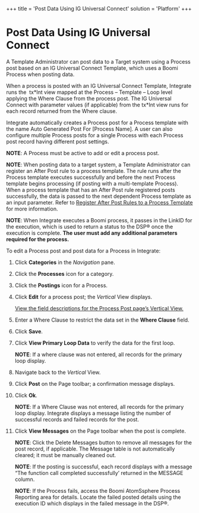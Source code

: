 +++
title = 'Post Data Using IG Universal Connect'
solution = 'Platform'
+++

# Post Data Using IG Universal Connect

A Template Administrator can post data to a Target system using a
Process post based on an IG Universal Connect Template, which uses a
Boomi Process when posting data.

When a process is posted with an IG Universal Connect Template,
Integrate runs the  tx\*Int view mapped at the Process – Template – Loop
level applying the Where Clause from the process post. The IG Universal
Connect with parameter values (if applicable) from the tx\*Int view runs
for each record returned from the Where clause.

Integrate automatically creates a Process post for a Process template
with the name Auto Generated Post For \[Process Name\]. A user can also
configure multiple Process posts for a single Process with each Process
post record having different post settings.

<span style="font-weight: bold;">NOTE</span>: A Process must be active
to add or edit a process post.

<span style="font-weight: bold;">NOTE</span>: When posting data to a
target system, a Template Administrator can register an After Post rule
to a process template. The rule runs after the Process template executes
successfully and before the next Process template begins processing (if
posting with a multi-template Process). When a process template that has
an After Post rule registered posts successfully, the data is passed to
the next dependent Process template as an input parameter. Refer to
[Register After Post Rules to a Process
Template](../Integrate/Use_Cases/Register_After_Post_Rules_to_a_Process_Template_Overview)
for more information.

**NOTE**: When Integrate executes a Boomi process, it passes in the
LinkID for the execution, which is used to return a status to the DSP®
once the execution is complete. **The user must add any additional
parameters required for the process.**

To edit a Process post and post data for a Process in Integrate:  

1.  Click <span style="font-weight: bold;">Categories</span> in the
    <span style="font-style: italic;">Navigation</span> pane.

2.  Click the <span style="font-weight: bold;">Processes</span> icon for
    a category.

3.  Click the <span style="font-weight: bold;">Postings</span> icon for
    a Process.

4.  Click <span style="font-weight: bold;">Edit</span> for a process
    post; the <span style="font-style: italic;">Vertical</span> View
    displays.
    
    [View the field descriptions for the Process Post page’s Vertical
    View.](../Integrate/Page_Desc/Process_Post_H#Process_Post_V_All_Tabs)

5.  Enter a Where Clause to restrict the data set in the
    <span style="font-weight: bold;">Where Clause</span> field.

6.  Click <span style="font-weight: bold;">Save</span>.

7.  Click <span style="font-weight: bold;">View Primary Loop Data</span>
    to verify the data for the first loop.
    
    <span style="font-weight: bold;">NOTE</span>: If a where clause was
    not entered, all records for the primary loop display.

8.  Navigate back to the
    <span style="font-style: italic;">Vertical</span> View.

9.  Click <span style="font-weight: bold;">Post</span> on the Page
    toolbar; a confirmation message displays.

10. Click <span style="font-weight: bold;">Ok</span>.
    
    <span style="font-weight: bold;">NOTE</span>: If a Where Clause was
    not entered, all records for the primary loop display. Integrate
    displays a message listing the number of successful records and
    failed records for the post.

11. Click <span style="font-weight: bold;">View Messages</span> on the
    Page toolbar when the post is complete.
    
    <span style="font-weight: bold;">NOTE</span>: Click the Delete
    Messages button to remove all messages for the post record, if
    applicable. The Message table is not automatically cleared; it must
    be manually cleaned out.
    
    <span style="font-weight: bold;">NOTE</span>: If the posting is
    successful, each record displays with a message “The function call
    completed successfully’ returned in the MESSAGE column.
    
    **NOTE**: If the Process fails, access the Boomi AtomSsphere Process
    Reporting area for details. Locate the failed posted details using
    the execution ID which displays in the failed message in the DSP®.
